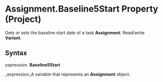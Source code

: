 
# Assignment.Baseline5Start Property (Project)

Gets or sets the baseline start date of a task  **Assignment**. Read/write  **Variant**.


## Syntax

 _expression_. **Baseline5Start**

 _expression_A variable that represents an  **Assignment** object.

